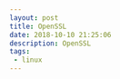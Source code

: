 ```yaml
---
layout: post
title: OpenSSL
date: 2018-10-10 21:25:06
description: OpenSSL
tags: 
 - linux
---
```



